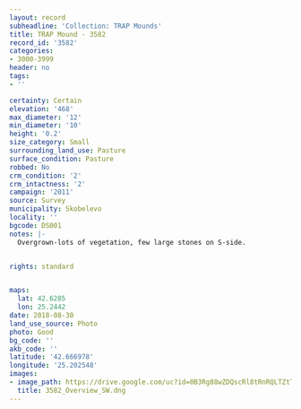 ```yaml
---
layout: record
subheadline: 'Collection: TRAP Mounds'
title: TRAP Mound - 3582
record_id: '3582'
categories:
- 3000-3999
header: no
tags:
- ''

certainty: Certain
elevation: '468'
max_diameter: '12'
min_diameter: '10'
height: '0.2'
size_category: Small
surrounding_land_use: Pasture
surface_condition: Pasture
robbed: No
crm_condition: '2'
crm_intactness: '2'
campaign: '2011'
source: Survey
municipality: Skobelevo
locality: ''
bgcode: DS001
notes: |-
  Overgrown-lots of vegetation, few large stones on S-side.


rights: standard


maps:
  lat: 42.6285
  lon: 25.2442
date: 2018-08-30
land_use_source: Photo
photo: Good
bg_code: ''
akb_code: ''
latitude: '42.666978'
longitude: '25.202548'
images:
- image_path: https://drive.google.com/uc?id=0B3Rg88wZDQscRl8tRnRQLTZtTHc
  title: 3582_Overview_SW.dng
---
```

